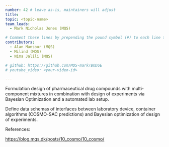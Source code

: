 ```yaml
---
number: 42 # leave as-is, maintainers will adjust
title: 
topic: <topic-name>
team_leads:
  - Mark Nicholas Jones (MQS)

# Comment these lines by prepending the pound symbol (#) to each line to hide these elements
contributors:
  - Alan Mansour (MQS)
  - Milind (MQS)
  - Nima Jalili (MQS)

# github: https://github.com/MQS-mark/BODoE
# youtube_video: <your-video-id>

---
```


Formulation design of pharmaceutical drug compounds with multi-component mixtures in combination with design of experiments via Bayesian Optimization and a automated lab setup.

Define data schemas of interfaces between laboratory device, container algorithms (COSMO-SAC predictions) and Bayesian optimization of design of experiments.

References:

https://blog.mqs.dk/posts/10_cosmo/10_cosmo/
